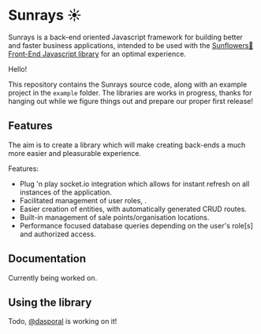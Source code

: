 # Sunrays ☀️

Sunrays is a back-end oriented Javascript framework for building better and faster business applications, intended to be used with the [Sunflowers🌻 Front-End Javascript library](https://github.com/lenacassandre/sunflowers) for an optimal experience.

Hello!

This repository contains the Sunrays source code, along with an example project in the `example` folder. The libraries are works in progress, thanks for hanging out while we figure things out and prepare our proper first release!

## Features

The aim is to create a library which will make creating back-ends a much more easier and pleasurable experience.

Features:
  - Plug 'n play socket.io integration which allows for instant refresh on all instances of the application.
  - Facilitated management of user roles, .
  - Easier creation of entities, with automatically generated CRUD routes.
  - Built-in management of sale points/organisation locations.
  - Performance focused database queries depending on the user's role[s] and authorized access.

## Documentation

Currently being worked on.

## Using the library

Todo, [@dasporal](https://github.com/dasporal) is working on it!